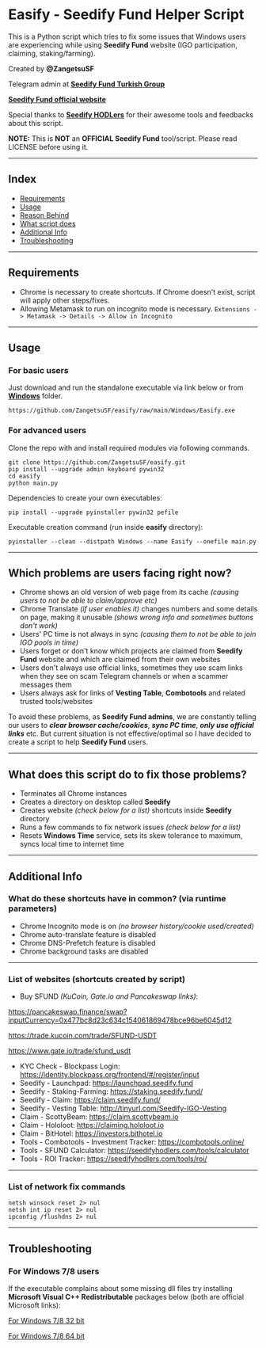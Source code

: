 # Easify - Seedify Fund Helper Script

This is a Python script which tries to fix some issues that Windows users are experiencing while using **Seedify Fund** website (IGO participation, claiming, staking/farming).

Created by **@ZangetsuSF**

Telegram admin at [**Seedify Fund Turkish Group**](https://t.me/sfundturkey)

[**Seedify Fund official website**](https://launchpad.seedify.fund/)

Special thanks to [**Seedify HODLers**](https://t.me/SeedifyHODLers) for their awesome tools and feedbacks about this script.

**NOTE:** This is **NOT** an **OFFICIAL Seedify Fund** tool/script. Please read LICENSE before using it.

------
## Index

* [Requirements](#requirements)
* [Usage](#usage)
* [Reason Behind](#which-problems-are-users-facing-right-now)
* [What script does](#what-does-this-script-do-to-fix-those-problems)
* [Additional Info](#additional-info)
* [Troubleshooting](#troubleshooting)

------
## Requirements

* Chrome is necessary to create shortcuts. If Chrome doesn't exist, script will apply other steps/fixes.
* Allowing Metamask to run on incognito mode is necessary. `Extensions -> Metamask -> Details -> Allow in Incognito`

------
## Usage

### For basic users

Just download and run the standalone executable via link below or from **[Windows](https://github.com/ZangetsuSF/easify/tree/main/Windows)** folder.

```
https://github.com/ZangetsuSF/easify/raw/main/Windows/Easify.exe
```

### For advanced users

Clone the repo with and install required modules via following commands.

```
git clone https://github.com/ZangetsuSF/easify.git
pip install --upgrade admin keyboard pywin32
cd easify
python main.py
```

Dependencies to create your own executables:
```
pip install --upgrade pyinstaller pywin32 pefile
```

Executable creation command (run inside **easify** directory):
```
pyinstaller --clean --distpath Windows --name Easify --onefile main.py
```

------
## Which problems are users facing right now?
* Chrome shows an old version of web page from its cache _(causing users to not be able to claim/approve etc)_
* Chrome Translate _(if user enables it)_ changes numbers and some details on page, making it unusable _(shows wrong info and sometimes buttons don't work)_
* Users' PC time is not always in sync _(causing them to not be able to join IGO pools in time)_
* Users forget or don't know which projects are claimed from **Seedify Fund** website and which are claimed from their own websites
* Users don't always use official links, sometimes they use scam links when they see on scam Telegram channels or when a scammer messages them
* Users always ask for links of **Vesting Table**, **Combotools** and related trusted tools/websites

To avoid these problems, as **Seedify Fund admins**, we are constantly telling our users to ***clear browser cache/cookies***, ***sync PC time***, ***only use official links*** etc.
But current situation is not effective/optimal so I have decided to create a script to help **Seedify Fund** users.

------
## What does this script do to fix those problems?
* Terminates all Chrome instances
* Creates a directory on desktop called **Seedify**
* Creates website _(check below for a list)_ shortcuts inside **Seedify** directory
* Runs a few commands to fix network issues _(check below for a list)_
* Resets **Windows Time** service, sets its skew tolerance to maximum, syncs local time to internet time

------
## Additional Info

### What do these shortcuts have in common? (via runtime parameters)
* Chrome Incognito mode is on _(no browser history/cookie used/created)_
* Chrome auto-translate feature is disabled
* Chrome DNS-Prefetch feature is disabled
* Chrome background tasks are disabled

------
### List of websites (shortcuts created by script)
* Buy SFUND _(KuCoin, Gate.io and Pancakeswap links)_:

https://pancakeswap.finance/swap?inputCurrency=0x477bc8d23c634c154061869478bce96be6045d12

https://trade.kucoin.com/trade/SFUND-USDT

https://www.gate.io/trade/sfund_usdt

* KYC Check - Blockpass Login:
https://identity.blockpass.org/frontend/#/register/input
* Seedify - Launchpad:
https://launchpad.seedify.fund
* Seedify - Staking-Farming:
https://staking.seedify.fund/
* Seedify - Claim:
https://claim.seedify.fund/
* Seedify - Vesting Table:
http://tinyurl.com/Seedify-IGO-Vesting
* Claim - ScottyBeam:
https://claim.scottybeam.io
* Claim - Hololoot:
https://claiming.hololoot.io
* Claim - BitHotel:
https://investors.bithotel.io
* Tools - Combotools - Investment Tracker:
https://combotools.online/
* Tools - SFUND Calculator:
https://seedifyhodlers.com/tools/calculator
* Tools - ROI Tracker:
https://seedifyhodlers.com/tools/roi/

------
### List of network fix commands
```
netsh winsock reset 2> nul
netsh int ip reset 2> nul
ipconfig /flushdns 2> nul
```

------
## Troubleshooting

### For Windows 7/8 users

If the executable complains about some missing dll files try installing **Microsoft Visual C++ Redistributable** packages below (both are official Microsoft links):

[For Windows 7/8 32 bit](https://aka.ms/vs/17/release/vc_redist.x86.exe)

[For Windows 7/8 64 bit](https://aka.ms/vs/17/release/vc_redist.x64.exe)